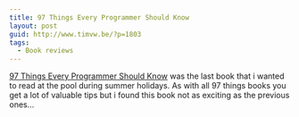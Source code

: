```yaml
---
title: 97 Things Every Programmer Should Know
layout: post
guid: http://www.timvw.be/?p=1803
tags:
  - Book reviews
---
```

[97 Things Every Programmer Should Know](http://oreilly.com/catalog/9780596809492) was the last book that i wanted to read at the pool during summer holidays. As with all 97 things books you get a lot of valuable tips but i found this book not as exciting as the previous ones...
